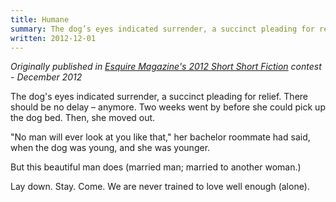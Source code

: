 ```yaml
---
title: Humane
summary: The dog’s eyes indicated surrender, a succinct pleading for relief. There should be no delay – anymore...
written: 2012-12-01
---
```


*Originally published in [Esquire Magazine's 2012 Short Short Fiction](https://www.esquire.com/entertainment/books/a18758/short-short-fiction-contest-winners-2012/) contest - December 2012*



The dog's eyes indicated surrender, a succinct pleading for relief. There should be no delay – anymore. Two weeks went by before she could pick up the dog bed. Then, she moved out.

"No man will ever look at you like that," her bachelor roommate had said, when the dog was young, and she was younger.

But this beautiful man does (married man; married to another woman.)

Lay down. Stay. Come. We are never trained to love well enough (alone).
